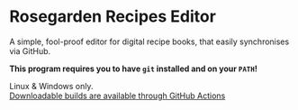 # Rosegarden Recipes Editor

A simple, fool-proof editor for digital recipe books, that easily synchronises via GitHub.

**This program requires you to have `git` installed and on your `PATH`!**

Linux & Windows only.  
[Downloadable builds are available through GitHub Actions](https://github.com/TechnicJelle/RosegardenRecipesEditor/actions/runs)
